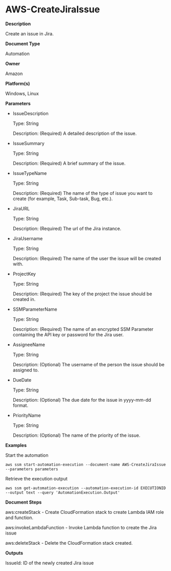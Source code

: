 # AWS\-CreateJiraIssue<a name="automation-aws-createjiraissue"></a>

**Description**

Create an issue in Jira\.

**Document Type**

Automation

**Owner**

Amazon

**Platform\(s\)**

Windows, Linux

**Parameters**
+ IssueDescription

  Type: String

  Description: \(Required\) A detailed description of the issue\.
+ IssueSummary

  Type: String

  Description: \(Required\) A brief summary of the issue\.
+ IssueTypeName

  Type: String

  Description: \(Required\) The name of the type of issue you want to create \(for example, Task, Sub\-task, Bug, etc\.\)\.
+ JiraURL

  Type: String

  Description: \(Required\) The url of the Jira instance\.
+ JiraUsername

  Type: String

  Description: \(Required\) The name of the user the issue will be created with\.
+ ProjectKey

  Type: String

  Description: \(Required\) The key of the project the issue should be created in\.
+ SSMParameterName

  Type: String

  Description: \(Required\) The name of an encrypted SSM Parameter containing the API key or password for the Jira user\.
+ AssigneeName

  Type: String

  Description: \(Optional\) The username of the person the issue should be assigned to\.
+ DueDate

  Type: String

  Description: \(Optional\) The due date for the issue in yyyy\-mm\-dd format\.
+ PriorityName

  Type: String

  Description: \(Optional\) The name of the priority of the issue\.

**Examples**

Start the automation

```
aws ssm start-automation-execution --document-name AWS-CreateJiraIssue --parameters parameters
```

Retrieve the execution output

```
aws ssm get-automation-execution --automation-execution-id EXECUTIONID --output text --query 'AutomationExecution.Output'
```

**Document Steps**

aws:createStack \- Create CloudFormation stack to create Lambda IAM role and function\.

aws:invokeLambdaFunction \- Invoke Lambda function to create the Jira issue

aws:deleteStack \- Delete the CloudFormation stack created\.

**Outputs**

IssueId: ID of the newly created Jira issue